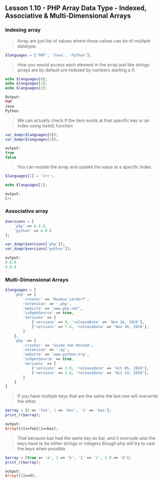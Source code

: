 ## Lesson 1.10 - PHP Array Data Type - Indexed, Associative & Multi-Dimensional Arrays

### Indexing array

> Array are just list of values where those values can be of multiple datatype.

```php
$languages = ['PHP', 'Java', 'Python'];
```

> How you would access each element in the array just like strings arrays are by
> default are indexed by numbers starting a 0.

```php
echo $languages[0];
echo $languages[1];
echo $languages[2];

Output:
PHP 
Java 
Python
```

> We can actually check if the item exists at that specific key or an index
> using isset() function

```php
var_dump($languages[0]);
var_dump($languages[3]);

output:
true
false
```

> You can mutate the array and update the value at a specific index.

```php
$languages[1] = 'C++';

echo $languages[1];

output:
C++
```

### Associative array

```php
$versions = [
    'php' => 8.0.0,
    'python' => 4.0.0
];

var_dump($versions['php']);
var_dump($versions['python']);

output:
8.0.0
4.0.0
```

### Multi-Dimensional Arrays

```php
$languages = [
    'php' => [
        'creator' => 'Rasmus Lerdorf',
        'extension' => '.php',
        'website' => 'www.php.net',
        'isOpenSource' => true,
        'versions' => [
            ['versions' => 8, 'releaseDate' => 'Nov 26, 2020'],
            ['versions' => 7.4, 'releaseDate' => 'Nov 26, 2019'],
        ]
    ],
    'php' => [
        'creator' => 'Guido Van Rossum',
        'extension' => '.py',
        'website' => 'www.python.org',
        'isOpenSource' => true,
        'versions' => [
            ['versions' => 3.9, 'releaseDate' => 'Oct 05, 2020'],
            ['versions' => 3.8, 'releaseDate' => 'Oct 14, 2019'],
        ]
    ]
]
```

> If you have multiple keys that are the same the last one will overwrite the other.

```php
$array = [0 => 'foo', 1 => 'bar', '1' => 'baz'];
print_r($array);

output:
Array([0]=>foo[1]=>baz);
```

> That because baz had the same key as bar, and it overrode also the keys have to be 
> either strings or integers though php will try to cast the keys when possible

```php
$array = [true => 'a', 1 => 'b', '1' => 'c', 1.8 => 'd'];
print_r($array);

output:
Array([1]=>d);
```